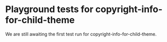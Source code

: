# Playground tests for copyright-info-for-child-theme
We are still awaiting the first test run for copyright-info-for-child-theme.
